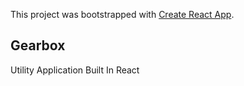 This project was bootstrapped with [Create React App](https://github.com/facebook/create-react-app).

## Gearbox 

Utility Application Built In React
